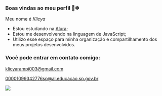 ### Boas vindas ao meu perfil 💙❄

Meu nome é _Klicya_

- Estou estudando na [Alura](https://www.alura.com.br/);
- Estou me desenvolvendo na linguagem de JavaScript;
- Utilizo esse espaço para minha organização e compartilhamento dos meus projetos desenvolvidos.

### Você pode entrar em contato comigo:

klicyarampi003@gmail.com

00001099342776sp@al.educacao.sp.gov.br

![](https://tenor.com/pt-BR/view/apothecary-diaries-mao-mao-apothecary-gif-15868470218072438900)
